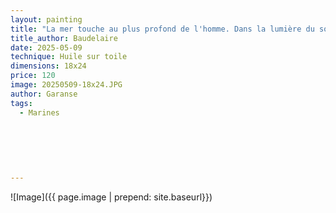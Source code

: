 ```yaml
---
layout: painting
title: "La mer touche au plus profond de l'homme. Dans la lumière du soleil, n' est-elle pas le reflet de l'âme humaine ?"       
title_author: Baudelaire      
date: 2025-05-09
technique: Huile sur toile
dimensions: 18x24
price: 120
image: 20250509-18x24.JPG
author: Garanse
tags:
  - Marines
  
 
 
  
  
  
---
```

![Image]({{ page.image | prepend: site.baseurl}})

